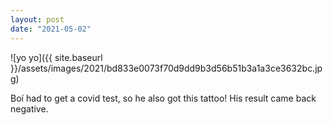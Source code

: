 ```yaml
---
layout: post
date: "2021-05-02"
---
```


![yo yo]({{ site.baseurl }}/assets/images/2021/bd833e0073f70d9dd9b3d56b51b3a1a3ce3632bc.jpg)

Boí had to get a covid test, so he also got this tattoo! His result came back negative.
